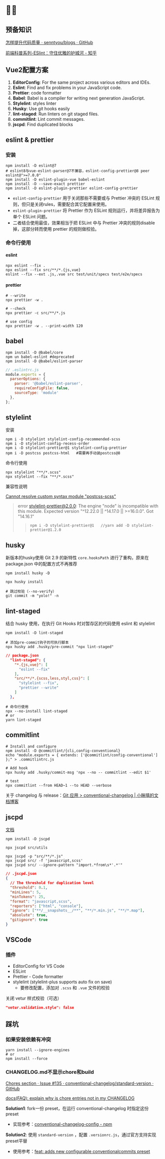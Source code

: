 # 🚫💩

## 预备知识

[怎样提升代码质量 · senntyou/blogs · GitHub](https://github.com/senntyou/blogs/blob/master/web-advance/12.md)

[前端科普系列-ESlint：守住优雅的护城河 - 知乎](https://zhuanlan.zhihu.com/p/184951182)

## Vue2配置方案

1. **EditorConfig**: For the same project across various editors and IDEs.
2. **Eslint**: Find and fix problems in your JavaScript code.
3. **Prettier**: code formatter
4. **Babel**: Babel is a compiler for writing next generation JavaScript.
5. **Stylelint**: styles linter
6. **Husky**: Use git hooks easily
7. **lint-staged**: Run linters on git staged files.
8. **commitlint**: Lint commit messages.
8. **jscpd**: Find duplicated blocks

## eslint & prettier

### 安装

```shell
npm install -D eslint@7
# eslint8与vue-eslint-parser@7不兼容，eslint-config-prettier@8 peer eslint@">=7.0.0"
npm install -D eslint-plugin-vue babel-eslint
npm install -D --save-exact prettier
npm install -D eslint-plugin-prettier eslint-config-prettier
```

- `eslint-config-prettier` 用于关闭那些不需要或与 Prettier 冲突的 ESLint 规则，但只是关闭rules，需要配合其它配置来使用。
- `eslint-plugin-prettier` 将 Prettier 作为 ESLint 规则运行，并将差异报告为单个 ESLint 问题。
- 二者结合使用最佳，效果相当于把 ESLint 中与 Prettier 冲突的规则disable掉，这部分转而使用 prettier 的规则做校验。

### 命令行使用

#### eslint

```shell
npx eslint --fix .
npx eslint --fix src/**/*.{js,vue}
eslint --fix --ext .js,.vue src test/unit/specs test/e2e/specs
```

#### prettier

```shell
# --write
npx prettier -w .

# --check
npx prettier -c src/**/*.js

# use config
npx prettier -w . --print-width 120
```

## babel

```shell
npm install -D @babel/core
npm un babel-eslint	#deprecated
npm install -D @babel/eslint-parser
```

```js
// .eslintrc.js
module.exports = {
  parserOptions: {
    parser: '@babel/eslint-parser',
    requireConfigFile: false,
    sourceType: 'module'
  },
};
```

## stylelint

安装

```shell
npm i -D stylelint stylelint-config-recommended-scss
npm i -D stylelint-config-recess-order
npm i -D stylelint-prettier@1 stylelint-config-prettier
npm i -D postcss postcss-html	#需要再手动装postcss@8
```

命令行使用

```shell
npx stylelint "**/*.scss"
npx stylelint --fix "**/*.scss"
```

兼容性说明

[Cannot resolve custom syntax module "postcss-scss"](https://github.com/stylelint-scss/stylelint-config-standard-scss/issues/2#issuecomment-951636774)

> error stylelint-prettier@2.0.0: The engine "node" is incompatible with this module. Expected version "^12.22.0 || ^14.17.0 || >=16.0.0". Got "14.16.1"
>
> > ```
> > npm i -D stylelint-prettier@1	//yarn add -D stylelint-prettier@1.2.0
> > ```

## husky

新版本的husky使用 Git 2.9 的新特性 `core.hooksPath` 进行了重构，原来在 package.json 中的配置方式不再推荐

```shell
npm install husky -D

npx husky install
```

```shell
# 跳过校验（--no-verify）
git commit -m "yolo!" -n    
```

## lint-staged

结合 husky 使用，在执行 Git Hooks 时对暂存区的代码使用 eslint 和 stylelint

```shell
npm install -D lint-staged

# 添加pre-commit钩子的可执行脚本
npx husky add .husky/pre-commit "npx lint-staged"
```

```json
// package.json
  "lint-staged": {
    "*.{js,vue}": [
      "eslint --fix"
    ],
    "src/**/*.{scss,less,styl,css}": [
      "stylelint --fix",
      "prettier --write"
    ]
  },
```

```shell
# 命令行使用
npx --no-install lint-staged
# or
yarn lint-staged
```

## commitlint

```shell
# Install and configure
npm install -D @commitlint/{cli,config-conventional}
echo "module.exports = { extends: ['@commitlint/config-conventional'] };" > .commitlintrc.js

# Add hook
npx husky add .husky/commit-msg 'npx --no -- commitlint --edit $1'

# test
npx commitlint --from HEAD~1 --to HEAD --verbose
```

关于 changelog 与 release：[Git 应用 > conventional-changelog | 小眯嘻的文档博客](https://lins403.github.io/vuepress-doc/notes/tools/git-application.html#五、conventional-changelog)

## jscpd

[文档](https://github.com/kucherenko/jscpd/tree/master/packages/jscpd)

```shell
npm install -D jscpd
```

```shell
npx jscpd src/utils

npx jscpd -p "src/**/*.js"
npx jscpd src/ -f 'javascript,scss'
npx jscpd src/ --ignore-pattern "import.*from\s*'.*'"
```

```json
// .jscpd.json
{
  // The threshold for duplication level
  "threshold": 0.1,
  "minLines": 5,
  "minTokens": 25,
  "format": "javascript,scss",
  "reporters": ["html", "console"],
  "ignore": ["**/__snapshots__/**", "**/*.min.js", "**/*.map"],
  "absolute": true,
  "gitignore": true
}
```



## VSCode

### 插件

- EditorConfig for VS Code
- ESLint
- Prettier - Code formatter
- stylelint (stylelint-plus supports auto fix on save)
  - 要修改配置，添加对 `.scss` 和 `.vue` 文件的校验

关闭 vetur 样式校验（可选）

```json
"vetur.validation.style": false
```

##  踩坑

### 如果安装依赖有冲突

```shell
yarn install --ignore-engines
# or
npm install --force
```

### CHANGELOG.md不显示chore和build

[Chores section · Issue #135 · conventional-changelog/standard-version · GitHub](https://github.com/conventional-changelog/standard-version/issues/135)

[docs(FAQ): explain why is chore entries not in my CHANGELOG](https://github.com/conventional-changelog/standard-version/pull/195)

**Solution1**: fork一份 preset，在运行 conventional-changelog 时指定这份 preset

- 实现参考：[conventional-changelog-config  -  npm](https://www.npmjs.com/package/conventional-changelog-config)

**Solution2**: 使用 `standard-version` ，配置 `.versionrc.js`，通过官方支持实现preset平替

- 使用参考：[feat: adds new configurable conventionalcommits preset](https://github.com/conventional-changelog/standard-version/pull/323)
